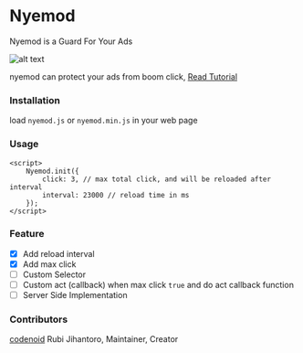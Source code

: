 # Nyemod
Nyemod is a Guard For Your Ads

![alt text](https://raw.githubusercontent.com/codenoid/nyemod/master/nyemod.jpg)

nyemod can protect your ads from boom click, <a href="http://jihantoro.net/read/nyemod-your-ads-guard" target="_blank">Read Tutorial</a>

### Installation
  
load `nyemod.js` or `nyemod.min.js` in your web page

### Usage

```
<script>
	Nyemod.init({
		click: 3, // max total click, and will be reloaded after interval
		interval: 23000 // reload time in ms
	});
</script>
```

### Feature
- [x] Add reload interval
- [x] Add max click
- [ ] Custom Selector
- [ ] Custom act (callback) when max click `true` and do act callback function
- [ ] Server Side Implementation

### Contributors

[codenoid](https://github.com/codenoid) Rubi Jihantoro, Maintainer, Creator
